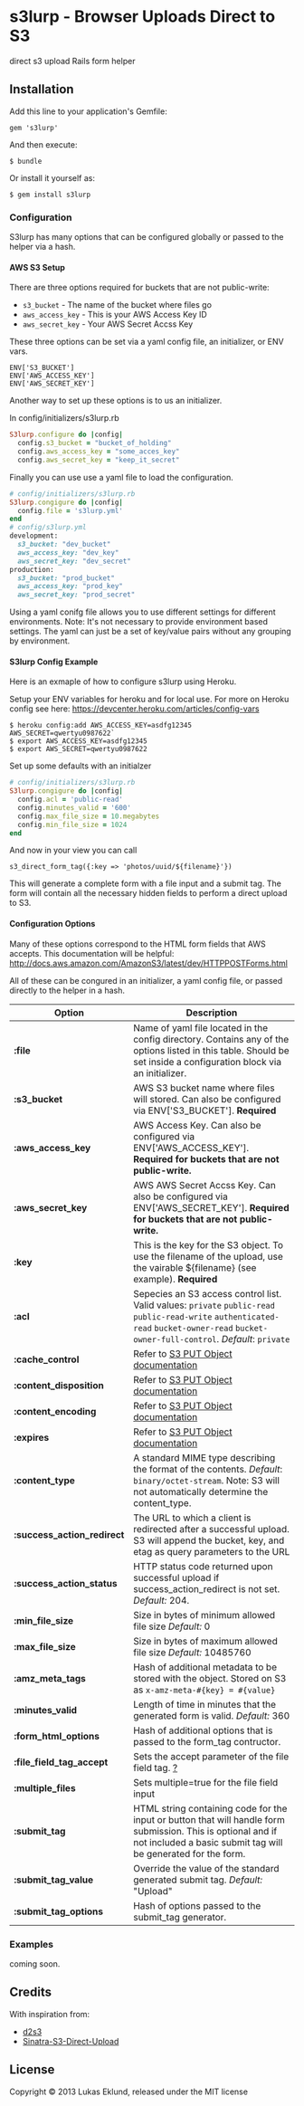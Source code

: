 # s3lurp - Browser Uploads Direct to S3

direct s3 upload Rails form helper

## Installation

Add this line to your application's Gemfile:

    gem 's3lurp'

And then execute:

    $ bundle

Or install it yourself as:

    $ gem install s3lurp

### Configuration

S3lurp has many options that can be configured globally or passed
to the helper via a hash.

#### AWS S3 Setup

There are three options required for buckets that are not public-write:

* `s3_bucket` - The name of the bucket where files go
* `aws_access_key` - This is your AWS Access Key ID
* `aws_secret_key` - Your AWS Secret Accss Key


These three options can be set via a yaml config file, an initializer, or ENV vars.


    ENV['S3_BUCKET']
    ENV['AWS_ACCESS_KEY']
    ENV['AWS_SECRET_KEY']

Another way to set up these options is to us an initializer.

In config/initializers/s3lurp.rb

```ruby
S3lurp.configure do |config|
  config.s3_bucket = "bucket_of_holding"
  config.aws_access_key = "some_acces_key"
  config.aws_secret_key = "keep_it_secret"
```

Finally you can use use a yaml file to load the configuration.

```ruby
# config/initializers/s3lurp.rb
S3lurp.congigure do |config|
  config.file = 's3lurp.yml'
end
# config/s3lurp.yml
development:
  s3_bucket: "dev_bucket"
  aws_access_key: "dev_key"
  aws_secret_key: "dev_secret"
production:
  s3_bucket: "prod_bucket"
  aws_access_key: "prod_key"
  aws_secret_key: "prod_secret"
```

Using a yaml conifg file allows you to use different settings for different
environments. Note: It's not necessary to provide environment based settings. The
yaml can just be a set of key/value pairs without any grouping by environment.

#### S3lurp Config Example

Here is an exmaple of how to configure s3lurp using Heroku.

Setup your ENV variables for heroku and for local use.
For more on Heroku config see here: https://devcenter.heroku.com/articles/config-vars

```
$ heroku config:add AWS_ACCESS_KEY=asdfg12345 AWS_SECRET=qwertyu0987622`
$ export AWS_ACCESS_KEY=asdfg12345
$ export AWS_SECRET=qwertyu0987622
```

Set up some defaults with an initialzer

```ruby
# config/initializers/s3lurp.rb
S3lurp.congigure do |config|
  config.acl = 'public-read'
  config.minutes_valid = '600'
  config.max_file_size = 10.megabytes
  config.min_file_size = 1024
end
```

And now in your view you can call

    s3_direct_form_tag({:key => 'photos/uuid/${filename}'})

This will generate a complete form with a file input and a submit tag. The form
will contain all the necessary hidden fields to perform a direct upload to S3.

#### Configuration Options

Many of these options correspond to the HTML form fields that AWS accepts. This documentation will
be helpful: http://docs.aws.amazon.com/AmazonS3/latest/dev/HTTPPOSTForms.html

All of these can be congured in an initializer, a yaml config file, or passed directly
to the helper in a hash.

| Option                   | Description |
|--------------------------|-------------|
|__:file__                 | Name of yaml file located in the config directory. Contains any of the options listed in this table. Should be set inside a configuration block via an initializer. |
|__:s3\_bucket__           | AWS S3 bucket name where files will stored. Can also be configured via ENV['S3_BUCKET']. __Required__|
|__:aws\_access\_key__     | AWS Access Key. Can also be configured via ENV['AWS_ACCESS_KEY']. __Required for buckets that are not public-write.__|
|__:aws\_secret\_key__     | AWS AWS Secret Accss Key. Can also be configured via ENV['AWS_SECRET_KEY']. __Required for buckets that are not public-write.__|
|__:key__                  | This is the key for the S3 object. To use the filename of the upload, use the vairable ${filename} (see example). __Required__|
|__:acl__                  | Sepecies an S3 access control list. Valid values: `private` `public-read` `public-read-write` `authenticated-read` `bucket-owner-read` `bucket-owner-full-control`. _Default_: `private` |
|__:cache\_control__       | Refer to [S3 PUT Object documentation](http://docs.aws.amazon.com/AmazonS3/2006-03-01/API/RESTObjectPUT.html)|
|__:content\_disposition__ | Refer to [S3 PUT Object documentation](http://docs.aws.amazon.com/AmazonS3/2006-03-01/API/RESTObjectPUT.html)|
|__:content\_encoding__    | Refer to [S3 PUT Object documentation](http://docs.aws.amazon.com/AmazonS3/2006-03-01/API/RESTObjectPUT.html)|
|__:expires__              | Refer to [S3 PUT Object documentation](http://docs.aws.amazon.com/AmazonS3/2006-03-01/API/RESTObjectPUT.html)|
|__:content\_type__        | A standard MIME type describing the format of the contents. _Default_: `binary/octet-stream`. Note: S3 will not automatically determine the content\_type.|
|__:success\_action\_redirect__| The URL to which a client is redirected after a successful upload. S3 will append the bucket, key, and etag as query parameters to the URL |
|__:success\_action\_status__| HTTP status code returned upon successful upload if success_action_redirect is not set. _Default:_ 204. |
|__:min\_file\_size__      | Size in bytes of minimum allowed file size _Default:_ 0 |
|__:max\_file\_size__      | Size in bytes of maximum allowed file size _Default:_ 10485760 |
|__:amz\_meta\_tags__      | Hash of additional metadata to be stored with the object. Stored on S3 as `x-amz-meta-#{key} = #{value}` |
|__:minutes\_valid__       | Length of time in minutes that the generated form is valid. _Default:_ 360 |
|__:form\_html\_options__  | Hash of additional options that is passed to the form_tag contructor. |
|__:file\_field\_tag\_accept__ | Sets the accept parameter of the file field tag. [?](http://www.w3.org/TR/html-markup/input.file.html#input.file.attrs.accept) |
|__:multiple\_files__      | Sets multiple=true for the file field input |
|__:submit\_tag__          | HTML string containing code for the input or button that will handle form submission. This is optional and if not included a basic submit tag will be generated for the form. |
|__:submit\_tag\_value__   | Override the value of the standard generated submit tag. _Default:_ "Upload" |
|__:submit\_tag\_options__ | Hash of options passed to the submit_tag generator. |


### Examples

coming soon.

## Credits

With inspiration from:

* [d2s3](https://github.com/mwilliams/d2s3)
* [Sinatra-S3-Direct-Upload](https://github.com/waynehoover/Sinatra-S3-Direct-Upload)

## License

Copyright &copy; 2013 Lukas Eklund, released under the MIT license

